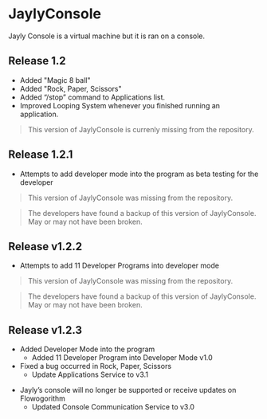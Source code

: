 # JaylyConsole
Jayly Console is a virtual machine but it is ran on a console.

## Release 1.2
+ Added "Magic 8 ball"
+ Added "Rock, Paper, Scissors"
+ Added “/stop” command to Applications list.
+ Improved Looping System whenever you finished running an application.
> This version of JaylyConsole is currenly missing from the repository.

## Release 1.2.1
- Attempts to add developer mode into the program as beta testing for the developer
> This version of JaylyConsole was missing from the repository.

> The developers have found a backup of this version of JaylyConsole. May or may not have been broken.

## Release v1.2.2
- Attempts to add 11 Developer Programs into developer mode
> This version of JaylyConsole was missing from the repository. 

> The developers have found a backup of this version of JaylyConsole. May or may not have been broken.

## Release v1.2.3
+ Added Developer Mode into the program
	+ Added 11 Developer Program into Developer Mode v1.0
+ Fixed a bug occurred in Rock, Paper, Scissors
	+ Update Applications Service to v3.1
-  Jayly’s console will no longer be supported or receive updates on Flowogorithm
	+ Updated Console Communication Service to v3.0
